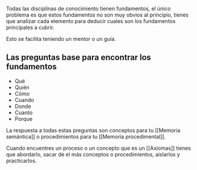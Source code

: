 Todas las disciplinas de conocimiento tienen fundamentos, el único problema es que estos fundamentos no son muy obvios al principio, tienes que analizar cada elemento para deducir cuales son los fundamentos principales a cubrir.

Esto se facilita teniendo un mentor o un guía.

## Las preguntas base para encontrar los fundamentos
- Qué
- Quién
- Cómo
- Cuando
- Donde
- Cuanto
- Porque

La respuesta a todas estas preguntas son conceptos para tu [[Memoria semántica]] o procedimientos para tu [[Memoria procedimental]].

Cuando encuentres un proceso o un concepto que es un [[Axiomas]] tienes que abordarlo, sacar de el más conceptos o procedimientos, aislarlos y practicarlos.